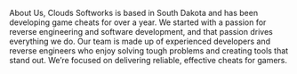 About Us,
Clouds Softworks is based in South Dakota and has been developing game cheats for over a year. We started with a passion for reverse engineering and software development, and that passion drives everything we do.
Our team is made up of experienced developers and reverse engineers who enjoy solving tough problems and creating tools that stand out. We’re focused on delivering reliable, effective cheats for gamers.
